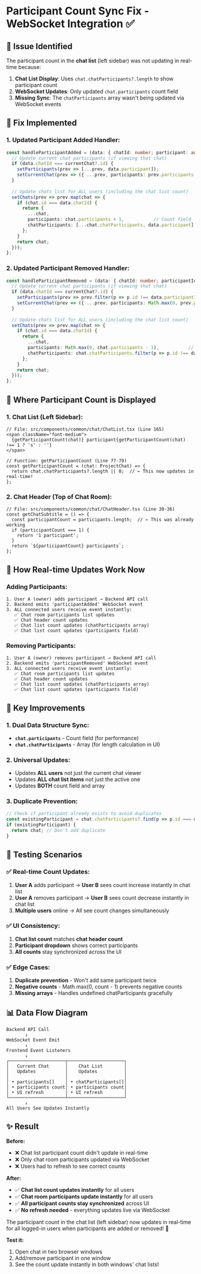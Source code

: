 # Participant Count Sync Fix - WebSocket Integration ✅

## 🎯 **Issue Identified**

The participant count in the **chat list** (left sidebar) was not updating in real-time because:

1. **Chat List Display**: Uses `chat.chatParticipants?.length` to show participant count
2. **WebSocket Updates**: Only updated `chat.participants` count field
3. **Missing Sync**: The `chatParticipants` array wasn't being updated via WebSocket events

## 🔧 **Fix Implemented**

### **1. Updated Participant Added Handler:**
```typescript
const handleParticipantAdded = (data: { chatId: number; participant: any }) => {
  // Update current chat participants (if viewing that chat)
  if (data.chatId === currentChat?.id) {
    setParticipants(prev => [...prev, data.participant]);
    setCurrentChat(prev => ({ ...prev, participants: prev.participants + 1 }));
  }
  
  // Update chats list for ALL users (including the chat list count)
  setChats(prev => prev.map(chat => {
    if (chat.id === data.chatId) {
      return {
        ...chat,
        participants: chat.participants + 1,           // Count field
        chatParticipants: [...chat.chatParticipants, data.participant] // Array for length calculation
      };
    }
    return chat;
  }));
};
```

### **2. Updated Participant Removed Handler:**
```typescript
const handleParticipantRemoved = (data: { chatId: number; participantId: number }) => {
  // Update current chat participants (if viewing that chat)
  if (data.chatId === currentChat?.id) {
    setParticipants(prev => prev.filter(p => p.id !== data.participantId));
    setCurrentChat(prev => ({ ...prev, participants: Math.max(0, prev.participants - 1) }));
  }
  
  // Update chats list for ALL users (including the chat list count)
  setChats(prev => prev.map(chat => {
    if (chat.id === data.chatId) {
      return {
        ...chat,
        participants: Math.max(0, chat.participants - 1),           // Count field
        chatParticipants: chat.chatParticipants.filter(p => p.id !== data.participantId) // Array update
      };
    }
    return chat;
  }));
};
```

## 📍 **Where Participant Count is Displayed**

### **1. Chat List (Left Sidebar):**
```tsx
// File: src/components/common/chat/ChatList.tsx (Line 165)
<span className="font-medium">
  {getParticipantCount(chat)} participant{getParticipantCount(chat) !== 1 ? 's' : ''}
</span>

// Function: getParticipantCount (Line 77-79)
const getParticipantCount = (chat: ProjectChat) => {
  return chat.chatParticipants?.length || 0;  // ← This now updates in real-time!
};
```

### **2. Chat Header (Top of Chat Room):**
```tsx
// File: src/components/common/chat/ChatHeader.tsx (Line 30-36)
const getChatSubtitle = () => {
  const participantCount = participants.length;  // ← This was already working
  if (participantCount === 1) {
    return '1 participant';
  }
  return `${participantCount} participants`;
};
```

## 🔄 **How Real-time Updates Work Now**

### **Adding Participants:**
```
1. User A (owner) adds participant → Backend API call
2. Backend emits 'participantAdded' WebSocket event
3. ALL connected users receive event instantly:
   ✅ Chat room participants list updates
   ✅ Chat header count updates  
   ✅ Chat list count updates (chatParticipants array)
   ✅ Chat list count updates (participants field)
```

### **Removing Participants:**
```
1. User A (owner) removes participant → Backend API call
2. Backend emits 'participantRemoved' WebSocket event
3. ALL connected users receive event instantly:
   ✅ Chat room participants list updates
   ✅ Chat header count updates
   ✅ Chat list count updates (chatParticipants array)
   ✅ Chat list count updates (participants field)
```

## 🎯 **Key Improvements**

### **1. Dual Data Structure Sync:**
- **`chat.participants`** - Count field (for performance)
- **`chat.chatParticipants`** - Array (for length calculation in UI)

### **2. Universal Updates:**
- Updates **ALL users** not just the current chat viewer
- Updates **ALL chat list items** not just the active one
- Updates **BOTH** count field and array

### **3. Duplicate Prevention:**
```typescript
// Check if participant already exists to avoid duplicates
const existingParticipant = chat.chatParticipants?.find(p => p.id === data.participant.id);
if (existingParticipant) {
  return chat; // Don't add duplicate
}
```

## 🧪 **Testing Scenarios**

### **✅ Real-time Count Updates:**
1. **User A** adds participant → **User B** sees count increase instantly in chat list
2. **User A** removes participant → **User B** sees count decrease instantly in chat list
3. **Multiple users** online → All see count changes simultaneously

### **✅ UI Consistency:**
1. **Chat list count** matches **chat header count**
2. **Participant dropdown** shows correct participants
3. **All counts** stay synchronized across the UI

### **✅ Edge Cases:**
1. **Duplicate prevention** - Won't add same participant twice
2. **Negative counts** - Math.max(0, count - 1) prevents negative counts
3. **Missing arrays** - Handles undefined chatParticipants gracefully

## 📊 **Data Flow Diagram**

```
Backend API Call
       ↓
WebSocket Event Emit
       ↓
Frontend Event Listeners
       ↓
┌─────────────────────┬─────────────────────┐
│   Current Chat      │    Chat List        │
│   Updates           │    Updates          │
│                     │                     │
│ • participants[]    │ • chatParticipants[]│
│ • participants count│ • participants count│
│ • UI refresh        │ • UI refresh        │
└─────────────────────┴─────────────────────┘
       ↓
All Users See Updates Instantly
```

## ✨ **Result**

**Before:**
- ❌ Chat list participant count didn't update in real-time
- ❌ Only chat room participants updated via WebSocket
- ❌ Users had to refresh to see correct counts

**After:**
- ✅ **Chat list count updates instantly** for all users
- ✅ **Chat room participants update instantly** for all users  
- ✅ **All participant counts stay synchronized** across UI
- ✅ **No refresh needed** - everything updates live via WebSocket

The participant count in the chat list (left sidebar) now updates in real-time for all logged-in users when participants are added or removed! 🎉

**Test it:**
1. Open chat in two browser windows
2. Add/remove participant in one window
3. See the count update instantly in both windows' chat lists!
